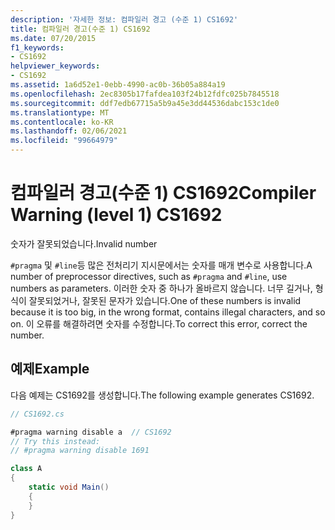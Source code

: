```yaml
---
description: '자세한 정보: 컴파일러 경고 (수준 1) CS1692'
title: 컴파일러 경고(수준 1) CS1692
ms.date: 07/20/2015
f1_keywords:
- CS1692
helpviewer_keywords:
- CS1692
ms.assetid: 1a6d52e1-0ebb-4990-ac0b-36b05a884a19
ms.openlocfilehash: 2ec8305b17fafdea103f24b12fdfc025b7845518
ms.sourcegitcommit: ddf7edb67715a5b9a45e3dd44536dabc153c1de0
ms.translationtype: MT
ms.contentlocale: ko-KR
ms.lasthandoff: 02/06/2021
ms.locfileid: "99664979"
---
```

# <a name="compiler-warning-level-1-cs1692"></a><span data-ttu-id="35816-103">컴파일러 경고(수준 1) CS1692</span><span class="sxs-lookup"><span data-stu-id="35816-103">Compiler Warning (level 1) CS1692</span></span>

<span data-ttu-id="35816-104">숫자가 잘못되었습니다.</span><span class="sxs-lookup"><span data-stu-id="35816-104">Invalid number</span></span>

<span data-ttu-id="35816-105">`#pragma` 및 `#line`등 많은 전처리기 지시문에서는 숫자를 매개 변수로 사용합니다.</span><span class="sxs-lookup"><span data-stu-id="35816-105">A number of preprocessor directives, such as `#pragma` and `#line`, use numbers as parameters.</span></span> <span data-ttu-id="35816-106">이러한 숫자 중 하나가 올바르지 않습니다. 너무 길거나, 형식이 잘못되었거나, 잘못된 문자가 있습니다.</span><span class="sxs-lookup"><span data-stu-id="35816-106">One of these numbers is invalid because it is too big, in the wrong format, contains illegal characters, and so on.</span></span> <span data-ttu-id="35816-107">이 오류를 해결하려면 숫자를 수정합니다.</span><span class="sxs-lookup"><span data-stu-id="35816-107">To correct this error, correct the number.</span></span>

## <a name="example"></a><span data-ttu-id="35816-108">예제</span><span class="sxs-lookup"><span data-stu-id="35816-108">Example</span></span>

<span data-ttu-id="35816-109">다음 예제는 CS1692를 생성합니다.</span><span class="sxs-lookup"><span data-stu-id="35816-109">The following example generates CS1692.</span></span>

```csharp
// CS1692.cs

#pragma warning disable a  // CS1692
// Try this instead:
// #pragma warning disable 1691

class A
{
    static void Main()
    {
    }
}
```
